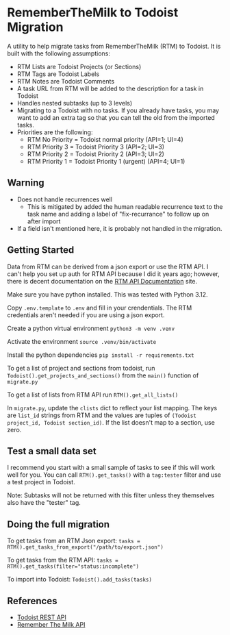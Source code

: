 # RememberTheMilk to Todoist Migration  

A utility to help migrate tasks from RememberTheMilk (RTM) to Todoist.
It is built with the following assumptions:

- RTM Lists are Todoist Projects (or Sections)
- RTM Tags are Todoist Labels
- RTM Notes are Todoist Comments
- A task URL from RTM will be added to the description for a task in Todoist
- Handles nested subtasks (up to 3 levels)
- Migrating to a Todoist with no tasks.  If you already have tasks, you may want to add an extra tag so that you can tell the old from the imported tasks.
- Priorities are the following:
  - RTM No Priority = Todoist normal priority (API=1; UI=4)
  - RTM Priority 3 = Todoist Priority 3 (API=2; UI=3)
  - RTM Priority 2 = Todoist Priority 2 (API=3; UI=2)
  - RTM Priority 1 = Todoist Priority 1 (urgent) (API=4; UI=1)

## Warning

- Does not handle recurrences well
  - This is mitigated by added the human readable recurrence text to the task name and adding a label of "fix-recurrance" to follow up on after import
- If a field isn't mentioned here, it is probably not handled in the migration.

## Getting Started

Data from RTM can be derived from a json export or use the RTM API. I can't help you set up auth for RTM API because I did it years ago; however, there is decent documentation on the [RTM API Documentation](https://www.rememberthemilk.com/services/api/authentication.rtm) site.

Make sure you have python installed. This was tested with Python 3.12.

Copy `.env.template` to `.env` and fill in your crendentials. The RTM credentials aren't needed if you are using a json export.

Create a python virtual environment `python3 -m venv .venv`

Activate the environment `source .venv/bin/activate`

Install the python dependencies `pip install -r requirements.txt`

To get a list of project and sections from todoist, run `Todoist().get_projects_and_sections()` from the `main()` function of `migrate.py`

To get a list of lists from RTM API run `RTM().get_all_lists()`

In `migrate.py`, update the `clists` dict to reflect your list mapping.  The keys are `list_id` strings from RTM and the values are tuples of `(Todoist project_id, Todoist section_id)`. If the list doesn't map to a section, use zero.

## Test a small data set

I recommend you start with a small sample of tasks to see if this will work well for you.  You can call `RTM().get_tasks()` with a `tag:tester` filter and use a test project in Todoist.

Note: Subtasks will not be returned with this filter unless they themselves also have the "tester" tag.

## Doing the full migration

To get tasks from an RTM Json export: `tasks = RTM().get_tasks_from_export("/path/to/export.json")`

To get tasks from the RTM API: `tasks = RTM().get_tasks(filter="status:incomplete")`

To import into Todoist: `Todoist().add_tasks(tasks)`

## References

- [Todoist REST API](https://developer.todoist.com/rest/v2/#overview)
- [Remember The Milk API](https://www.rememberthemilk.com/services/api/)